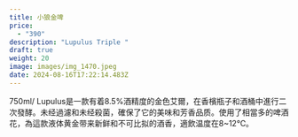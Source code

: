 ```yaml
---
title: 小狼金啤
price:
  - "390"
description: "Lupulus Triple "
draft: true
weight: 20
image: images/img_1470.jpeg
date: 2024-08-16T17:22:14.483Z
---
```

750ml/ Lupulus是一款有着8.5%酒精度的金色艾爾，在香檳瓶子和酒桶中進行二次發酵。未经過濾和未经殺菌，確保了它的美味和芳香品质。使用了相當多的啤酒花，為這款液体黄金带来新鲜和不可比拟的酒香，適飲温度在8~12℃。